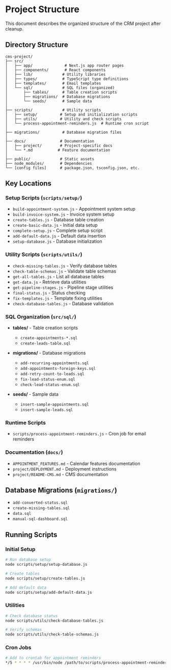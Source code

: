 # Project Structure

This document describes the organized structure of the CRM project after cleanup.

## Directory Structure

```
cms-project/
├── src/
│   ├── app/              # Next.js app router pages
│   ├── components/       # React components
│   ├── lib/             # Utility libraries
│   ├── types/           # TypeScript type definitions
│   ├── templates/       # Email templates
│   └── sql/             # SQL files (organized)
│       ├── tables/      # Table creation scripts
│       ├── migrations/  # Database migrations
│       └── seeds/       # Sample data
│
├── scripts/             # Utility scripts
│   ├── setup/          # Setup and initialization scripts
│   ├── utils/          # Utility and check scripts
│   └── process-appointment-reminders.js  # Runtime cron script
│
├── migrations/          # Database migration files
│
├── docs/               # Documentation
│   ├── project/        # Project-specific docs
│   └── *.md           # Feature documentation
│
├── public/             # Static assets
├── node_modules/       # Dependencies
└── [config files]      # package.json, tsconfig.json, etc.
```

## Key Locations

### Setup Scripts (`scripts/setup/`)
- `build-appointment-system.js` - Appointment system setup
- `build-invoice-system.js` - Invoice system setup
- `create-tables.js` - Database table creation
- `create-basic-data.js` - Initial data setup
- `complete-setup.js` - Complete setup script
- `add-default-data.js` - Default data insertion
- `setup-database.js` - Database initialization

### Utility Scripts (`scripts/utils/`)
- `check-missing-tables.js` - Verify database tables
- `check-table-schemas.js` - Validate table schemas
- `get-all-tables.js` - List all database tables
- `get-data.js` - Retrieve data utilities
- `get-pipeline-stages.js` - Pipeline stage utilities
- `final-status.js` - Status checking
- `fix-templates.js` - Template fixing utilities
- `check-database-tables.js` - Database validation

### SQL Organization (`src/sql/`)
- **tables/** - Table creation scripts
  - `create-appointments-*.sql`
  - `create-leads-table.sql`
  
- **migrations/** - Database migrations
  - `add-recurring-appointments.sql`
  - `add-appointments-foreign-keys.sql`
  - `add-retry-count-to-leads.sql`
  - `fix-lead-status-enum.sql`
  - `check-lead-status-enum.sql`
  
- **seeds/** - Sample data
  - `insert-sample-appointments.sql`
  - `insert-sample-leads.sql`

### Runtime Scripts
- `scripts/process-appointment-reminders.js` - Cron job for email reminders

### Documentation (`docs/`)
- `APPOINTMENT_FEATURES.md` - Calendar features documentation
- `project/DEPLOYMENT.md` - Deployment instructions
- `project/README-CMS.md` - CMS documentation

## Database Migrations (`migrations/`)
- `add-converted-status.sql`
- `create-missing-tables.sql`
- `data.sql`
- `manual-sql-dashboard.sql`

## Running Scripts

### Initial Setup
```bash
# Run database setup
node scripts/setup/setup-database.js

# Create tables
node scripts/setup/create-tables.js

# Add default data
node scripts/setup/add-default-data.js
```

### Utilities
```bash
# Check database status
node scripts/utils/check-database-tables.js

# Verify schemas
node scripts/utils/check-table-schemas.js
```

### Cron Jobs
```bash
# Add to crontab for appointment reminders
*/5 * * * * /usr/bin/node /path/to/scripts/process-appointment-reminders.js
```